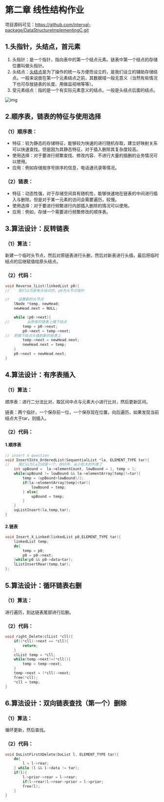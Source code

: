 # 第二章 线性结构作业

项目源码可见：https://github.com/interval-package/DataStructureImplementingC.git

## 1.头指针，头结点，首元素

1. 头指针：是一个指针，指向表中的第一个结点元素。链表中第一个结点的存储位置叫做头指针。
2. 头结点：[头结点](http://www.nowamagic.net/librarys/veda/tag/头结点)是为了操作的统一与方便而设立的，是我们设立的辅助存储结点。一般来说放在第一个元素结点之前，其数据域一般无意义（当然有些情况下也可存放链表的长度、用做监视哨等等）。
3. 受元素结点：指的是一个有实际元素意义的结点。一般是头结点后面的结点。

![img](http://images.cnitblog.com/blog/277239/201308/24055201-91e1a3475c5a45a48e680e7c01184ca1.jpg)

## 2.顺序表，链表的特征与使用选择

### （1）顺序表：

- 特征：较为静态的存储特征，能够较为快速的进行随机存取，建立好映射关系可以快速查找。但是因为其静态特征，对于插入删除其复杂度较高。
- 使用选择：对于要进行频繁查找、修改内容、不进行大量的插删的业务情况可以使用。
- 应用：例如存储按序号排序的信息，电话通讯录等情况。

### （2）链表：

- 特征：动态性强，对于存储空间具有随机性，能够快速地在链表的中间进行插入与删除。但是对于某一元素的访问会需要遍历，较慢。
- 使用选择：对于要进行频繁进行内部插入删除的情况可以使用。
- 应用：例如，存储一个需要进行频繁修改的顺序表。

## 3.算法设计：反转链表

### （1）算法：

新建一个临时头节点，然后对原链表进行头删，然后对新表进行头插，最后把临时结点的后继赋值给原头结点。

### （2）代码：

```c
void Reverse_lList(linkedList p0){
//    我们认为是有头结点的，p0为头节点指针

//    设置新的头节点
    lNode *temp, newHead;
    newHead.next = NULL;

    while (p0->next){
//        从原来的链表上摘下结点
        temp = p0->next;
        p0->next = temp->next;
//  把摘下结点头插到新的链表上
        temp->next = newHead.next;
        newHead.next = temp;
    }
    p0->next = newHead.next;
}
```

## 4.算法设计：有序表插入

### （1）算法：

顺序表：进行二分法比对，取区间中点与元素大小进行比对，然后更新区间。

链表：两个指针，一个保存前一位，一个保存现在位置，向后遍历，如果发现当前结点大于tar，则插入。

### （2）代码：

#### 1.顺序表

```c
// insert x question
void InsertInto_OrderedList(SequentialList *la, ELEMENT_TYPE tar){
//    我们认为la已经是一个，排好序，从小到大的列表了
    int upBound =  la->elementCount, lowBound = 1, temp = 1;
    while(upBound != lowBound && la->elementArray[temp]!=tar){
        temp = (upBound+lowBound)/2;
        if(la->elementArray[temp]<tar){
            lowBound = temp;
        } else{
            upBound = temp;
        }
    }
    sqListInsert(la,temp,tar);
}
```

#### 2.链表

```c
void Insert_X_Linked(linkedList p0,ELEMENT_TYPE tar){
    linkedList temp;
    do{
        temp = p0;
        p0 = p0->next;
    }while(p0 && p0->data>tar);
    lListInsertRear(temp,tar);
};
```

## 5.算法设计：循环链表右删

### （1）算法：

进行遍历，到达链表尾部进行后删。

### （2）代码：

```c
void right_Delete(clList *cll){
    if((*cll)->next == *cll){
        return;
    }
    clList temp = *cll;
    while(temp->next!=(*cll)){
        temp = temp->next;
    }
    temp->next = (*cll)->next;
    free(*cll);
    *cll = temp;
}
```

## 6.算法设计：双向链表查找（第一个）删除

### （1）算法：

循环更新，然后查找。

### （2）代码：

```c
void DuListFirstXDelete(DuList l, ELEMENT_TYPE tar){
    do{
        l = l->rear;
    } while (l && l->data != tar);
    if(l){
        l->prior->rear = l->rear;
        if(l->rear)l->rear->prior = l->prior;
        free(l);
    }
}
```